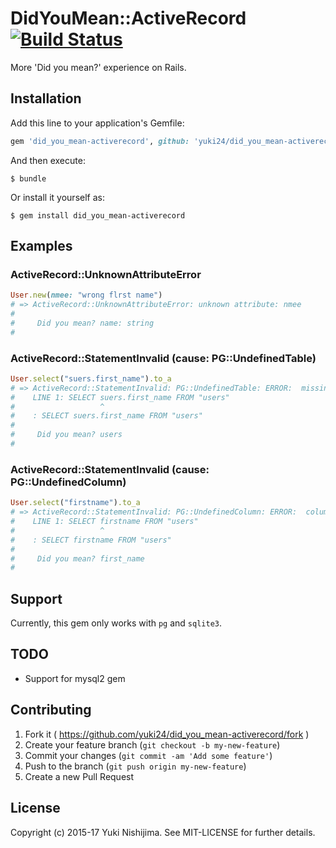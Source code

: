 # DidYouMean::ActiveRecord [![Build Status](https://travis-ci.org/yuki24/did_you_mean-activerecord.svg?branch=master)](https://travis-ci.org/yuki24/did_you_mean-activerecord)

More 'Did you mean?' experience on Rails.

## Installation

Add this line to your application's Gemfile:

```ruby
gem 'did_you_mean-activerecord', github: 'yuki24/did_you_mean-activerecord'
```

And then execute:

    $ bundle

Or install it yourself as:

    $ gem install did_you_mean-activerecord


## Examples

### ActiveRecord::UnknownAttributeError

```ruby
User.new(nmee: "wrong flrst name")
# => ActiveRecord::UnknownAttributeError: unknown attribute: nmee
#
#     Did you mean? name: string
#
```

### ActiveRecord::StatementInvalid (cause: PG::UndefinedTable)

```ruby
User.select("suers.first_name").to_a
# => ActiveRecord::StatementInvalid: PG::UndefinedTable: ERROR:  missing FROM-clause entry for table "suers"
#    LINE 1: SELECT suers.first_name FROM "users"
#                   ^
#    : SELECT suers.first_name FROM "users"
#
#     Did you mean? users
#
```

### ActiveRecord::StatementInvalid (cause: PG::UndefinedColumn)

```ruby
User.select("firstname").to_a
# => ActiveRecord::StatementInvalid: PG::UndefinedColumn: ERROR:  column "firstname" does not exist
#    LINE 1: SELECT firstname FROM "users"
#                   ^
#    : SELECT firstname FROM "users"
#
#     Did you mean? first_name
#
```

## Support

Currently, this gem only works with `pg` and `sqlite3`.

## TODO

  * Support for mysql2 gem

## Contributing

1. Fork it ( https://github.com/yuki24/did_you_mean-activerecord/fork )
2. Create your feature branch (`git checkout -b my-new-feature`)
3. Commit your changes (`git commit -am 'Add some feature'`)
4. Push to the branch (`git push origin my-new-feature`)
5. Create a new Pull Request

## License

Copyright (c) 2015-17 Yuki Nishijima. See MIT-LICENSE for further details.
